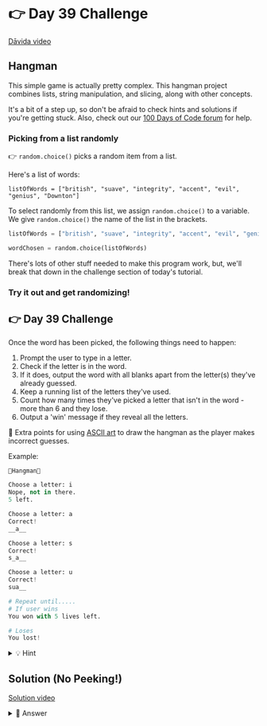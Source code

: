 # 👉 Day 39 Challenge

<a href="https://www.youtube.com/watch?v=g2Go3XS3VZg" target="_blank">Dāvida video</a>

## Hangman

This simple game is actually pretty complex. This hangman project combines lists, string manipulation, and slicing, along with other concepts.

It's a bit of a step up, so don't be afraid to check hints and solutions if you're getting stuck. Also, check out our <a href="https://replit.com/community-hub" target="_blank">100 Days of Code forum</a>  for help.

### Picking from a list randomly

👉 `random.choice()` picks a random item from a list.

Here's a list of words:

`listOfWords = ["british", "suave", "integrity", "accent", "evil", "genius", "Downton"]`

To select randomly from this list, we assign `random.choice()` to a variable. We give `random.choice()` the name of the list in the brackets.

```python
listOfWords = ["british", "suave", "integrity", "accent", "evil", "genius", "Downton"]

wordChosen = random.choice(listOfWords)
```

There's lots of other stuff needed to make this program work, but, we'll break that down in the challenge section of today's tutorial.

### Try it out and get randomizing!

## 👉 Day 39 Challenge

Once the word has been picked, the following things need to happen:

1. Prompt the user to type in a letter.
2. Check if the letter is in the word.
3. If it does, output the word with all blanks apart from the letter(s) they've already guessed.
4. Keep a running list of the letters they've used.
5. Count how many times they've picked a letter that isn't in the word - more than 6 and they lose.
6. Output a 'win' message if they reveal all the letters.

🥳 Extra points for using <a href="https://gist.github.com/chrishorton/8510732aa9a80a03c829b09f12e20d9c" target="_blank">ASCII art</a>  to draw the hangman as the player makes incorrect guesses.

Example:

```python
🌟Hangman🌟

Choose a letter: i
Nope, not in there.
5 left.

Choose a letter: a
Correct!
__a__

Choose a letter: s
Correct!
s_a__

Choose a letter: u
Correct!
sua__

# Repeat until.....
# If user wins
You won with 5 lives left.

# Loses
You lost!
```


<details>
<summary>💡 Hint</summary>

- Check if a letter is in the string: `if inputLetter in string`.
- Try using underscores to show blanks to let the user know how many more letters there are to guess.
- Keep track of letters used. Try adding each letter chosen to a new list, then checking this list for each subsequent choice.
- Check out our <a href="https://replit.com/community-hub" target="_blank">100 Days of Code forum</a> for help.

</details>


## Solution (No Peeking!)

<a href="https://www.youtube.com/watch?v=UH3vIwOPXA0" target="_blank">Solution video</a>

<details>
<summary>👀 Answer</summary>

```python
import random, os, time

listOfWords = ["apple", "orange", "grapes", "pear"]
letterPicked = []
lives = 6

word = random.choice(listOfWords)

while True:
  time.sleep(1)
  os.system("clear")
  letter = input("Choose a letter: ").lower()
  
  if letter in letterPicked:
    print("You've tried that before")
    continue
    
  letterPicked.append(letter)
  
  if letter in word:
    print("You found a letter")
  else:
    print("Nope, not in there")
    lives -= 1
  
  allLetters = True
  print()
  for i in word:
    if i in letterPicked:
      print(i, end="")
    else:
      print("_", end="")
      allLetters = False
  print()

  if allLetters:
    print(f"You won with {lives} left!")
    break

  if lives<=0:
    print(f"You ran out of lives! The answer was {word}")
    break
  else:
    print(f"Only {lives} left")
```

</details>